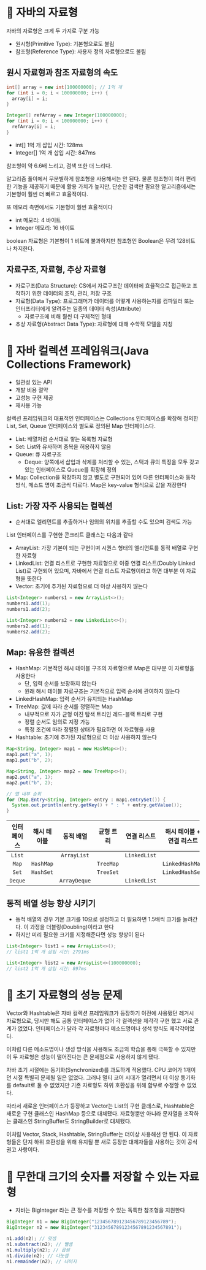 # 📌 자바의 자료형

자바의 자료형은 크게 두 가지로 구분 가능

- 원시형(Primitive Type): 기본형으로도 불림
- 참조형(Reference Type): 사용자 정의 자료형으로도 불림

## 원시 자료형과 참조 자료형의 속도

```java
int[] array = new int[100000000]; // 1억 개
for (int i = 0; i < 100000000; i++) {
  array[i] = i;
}

Integer[] refArray = new Integer[100000000];
for (int i = 0; i < 100000000; i++) {
  refArray[i] = i;
}

```

- int[] 1억 개 삽입 시간: 128ms
- Integer[] 1억 개 삽입 시간: 847ms

참조형이 약 6.6배 느리고, 검색 또한 더 느리다. 

알고리즘 풀이에서 무분별하게 참조형을 사용해서는 안 된다. 물론 참조형이 여러 편리한 기능을 제공하기 때문에 활용 가치가 높지만, 단순한 검색만 필요한 알고리즘에서는 기본형이 훨씬 더 빠르고 효율적이다.

또 메모리 측면에서도 기본형이 훨씬 효율적이다

- int 메모리: 4 바이트
- Integer 메모리: 16 바이트

boolean 자료형은 기본형이 1 비트에 불과하지만 참조형인 Boolean은 무려 128비트나 차지한다.

## 자료구조, 자료형, 추상 자료형

- 자료구조(Data Structure): CS에서 자료구조란 데이터에 효율적으로 접근하고 조작하기 위한 데이터의 조직, 관리, 저장 구조
- 자료형(Data Type): 프로그래머가 데이터를 어떻게 사용하는지를 컴파일러 또는 인터프리터에게 알려주는 일종의 데이터 속성(Attribute)
  - 자료구조에 비해 훨씬 더 구체적인 형태
- 추상 자료형(Abstract Data Type): 자료형에 대해 수학적 모델을 지칭

# 📌 자바 컬렉션 프레임워크(Java Collections Framework)

- 일관성 있는 API
- 개발 비용 절약
- 고성능 구현 제공
- 재사용 가능

컬렉션 프레임워크의 대표적인 인터페이스는 Collections 인터페이스를 확장해 정의한 List, Set, Queue 인터페이스와 별도로 정의된 Map 인터페이스다.

- List: 배열처럼 순서대로 쌓는 목록형 자료형
- Set: List와 유사하며 중복을 허용하지 않음
- Queue: 큐 자료구조
  - Deque: 양쪽에서 삽입과 삭제를 처리할 수 있는, 스택과 큐의 특징을 모두 갖고 있는 인터페이스로 Queue를 확장해 정의
- Map: Collection을 확장하지 않고 별도로 구현되어 있어 다른 인터페이스와 동작 방식, 메소드 명이 조금씩 다르다. Map은 key-value 형식으로 값을 저장한다

## List: 가장 자주 사용되는 컬렉션

- 순서대로 엘리먼트를 추출하거나 임의의 위치를 추출할 수도 있으며 검색도 가능

List 인터페이스를 구현한 콘크리트 클래스는 다음과 같다

- ArrayList: 가장 기본이 되는 구현이며 시퀀스 형태의 엘리먼트를 동적 배열로 구현한 자료형
- LinkedList: 연결 리스트로 구현한 자료형으로 이중 연결 리스트(Doubly Linked List)로 구현되어 있으며, 자바에서 연결 리스트 자료형이라고 하면 대부분 이 자료형을 뜻한다
- Vector: 초기에 추가된 자료형으로 더 이상 사용하지 않는다

```java
List<Integer> numbers1 = new ArrayList<>();
numbers1.add(1);
numbers1.add(2);

List<Integer> numbers2 = new LinkedList<>();
numbers2.add(1);
numbers2.add(2);
```

## Map: 유용한 컬렉션

- HashMap: 기본적인 해시 테이블 구조의 자료형으로 Map은 대부분 이 자료형을 사용한다
  - 단, 입력 순서를 보장하지 않는다
  - 원래 해시 테이블 자료구조는 기본적으로 입력 순서에 관여하지 않는다
- LinkedHashMap: 입력 순서가 유지되는 HashMap
- TreeMap: 값에 따라 순서를 정렬하는 Map
  - 내부적으로 자가 균형 이진 탐색 트리인 레드-블랙 트리로 구현
  - 정렬 순서도 임의로 지정 가능
  - 특정 조건에 따라 정렬된 상태가 필요하면 이 자료형을 사용
- Hashtable: 초기에 추가된 자료형으로 더 이상 사용하지 않는다

```java
Map<String, Integer> map1 = new HashMap<>();
map1.put("a", 1);
map1.put("b", 2);

Map<String, Integer> map2 = new TreeMap<>();
map2.put("a", 1);
map2.put("b", 2);

// 맵 내부 순회
for (Map.Entry<String, Integer> entry : map1.entrySet()) {
  System.out.println(entry.getKey() + " : " + entry.getValue());
}
```

| 인터페이스 | 해시 테이블 |  동적 배열   | 균형 트리 | 연결 리스트  | 해시 테이블 + 연결 리스트 |
| :--------: | :---------: | :----------: | :-------: | :----------: | :-----------------------: |
|   `List`   |             | `ArrayList`  |           | `LinkedList` |                           |
|   `Map`    |  `HashMap`  |              | `TreeMap` |              |      `LinkedHashMap`      |
|   `Set`    |  `HashSet`  |              | `TreeSet` |              |      `LinkedHashSet`      |
|  `Deque`   |             | `ArrayDeque` |           | `LinkedList` |                           |

## 동적 배열 성능 향상 시키기

- 동적 배열의 경우 기본 크기를 10으로 설정하고 더 필요하면 1.5배씩 크기를 늘려간다. 이 과정을 더블링(Doubling)이라고 한다
- 하지만 미리 필요한 크기를 지정해준다면 성능 향상이 된다

```java
List<Integer> list1 = new ArrayList<>();
// list1 1억 개 삽입 시간: 2791ms

List<Integer> list2 = new ArrayList<>(100000000);
// list2 1억 개 삽입 시간: 897ms
```

# 📌 초기 자료형의 성능 문제

Vector와 Hashtable은 자바 컬렉션 프레임워크가 등장하기 이전에 사용됐던 레거시 자료형으로, 당시만 해도 공통 인터페이스가 없어 각 컬렉션을 제각각 구현 했고 서로 관계가 없었다. 인터페이스가 달라 각 자료형마다 메소드명이나 생석 방식도 제각각이었다.

이처럼 다른 메소드명이나 생성 방식을 사용해도 조금의 학습을 통해 극복할 수 있지만 이 두 자료형은 성능이 떨어진다는 큰 문제점으로 사용하지 않게 됐다.

자바 초기 시절에는 동기화(Synchronized)를 과도하게 적용했다. CPU 코어가 1개이던 시절 특별히 문제될 일은 없었다. 그러나 멀티 코어 시대가 열리면서 더 이상 동기화를 default로 둘 수 없었지만 기존 자료형도 하위 호환성을 위해 함부로 수정할 수 없었다.

따라서 새로운 인터페이스가 등장하고 Vector는 List의 구현 클래스로, Hashtable은 새로운 구현 클래스인 HashMap 등으로 대체됐다. 자료형뿐만 아니라 문자열을 조작하는 클래스인 StringBuffer도 StringBuilder로 대체됐다.

이처럼 Vector, Stack, Hashtable, StringBuffer는 더이상 사용해선 안 된다. 이 자료형들은 단지 하위 호환성을 위해 유지될 뿐 새로 등장한 대체자들을 사용하는 것이 공식 권고 사항이다.

# 📌 무한대 크기의 숫자를 저장할 수 있는 자료형

- 자바는 BigInteger 라는 큰 정수를 저장할 수 있는 독특한 참조형을 지원한다

```java
BigInteger n1 = new BigInteger("123456789123456789123456789");
BigInteger n2 = new BigInteger("31234567891234567891234567891");

n1.add(n2); // 덧셈
n1.substract(n2); // 뺄셈
n1.multiply(n2); // 곱셈
n1.divide(n2); // 나눗셈
n1.remainder(n2); // 나머지
```

